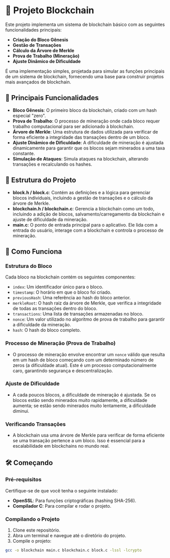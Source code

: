 # 🚀 Projeto Blockchain

Este projeto implementa um sistema de blockchain básico com as seguintes funcionalidades principais:
- **Criação do Bloco Gênesis**
- **Gestão de Transações**
- **Cálculo da Árvore de Merkle**
- **Prova de Trabalho (Mineração)**
- **Ajuste Dinâmico de Dificuldade**

É uma implementação simples, projetada para simular as funções principais de um sistema de blockchain, fornecendo uma base para construir projetos mais avançados de blockchain.

## 🔑 Principais Funcionalidades

- **Bloco Gênesis**: O primeiro bloco da blockchain, criado com um hash especial "zero".
- **Prova de Trabalho**: O processo de mineração onde cada bloco requer trabalho computacional para ser adicionado à blockchain.
- **Árvore de Merkle**: Uma estrutura de dados utilizada para verificar de forma eficiente a integridade das transações dentro de um bloco.
- **Ajuste Dinâmico de Dificuldade**: A dificuldade de mineração é ajustada dinamicamente para garantir que os blocos sejam minerados a uma taxa constante.
- **Simulação de Ataques**: Simula ataques na blockchain, alterando transações e recalculando os hashes.

## 📂 Estrutura do Projeto

- **block.h / block.c**: Contém as definições e a lógica para gerenciar blocos individuais, incluindo a gestão de transações e o cálculo da árvore de Merkle.
- **blockchain.h / blockchain.c**: Gerencia a blockchain como um todo, incluindo a adição de blocos, salvamento/carregamento da blockchain e ajuste de dificuldade da mineração.
- **main.c**: O ponto de entrada principal para o aplicativo. Ele lida com a entrada do usuário, interage com a blockchain e controla o processo de mineração.

## 🚀 Como Funciona

### Estrutura do Bloco

Cada bloco na blockchain contém os seguintes componentes:
- `index`: Um identificador único para o bloco.
- `timestamp`: O horário em que o bloco foi criado.
- `previousHash`: Uma referência ao hash do bloco anterior.
- `merkleRoot`: O hash raiz da árvore de Merkle, que verifica a integridade de todas as transações dentro do bloco.
- `transactions`: Uma lista de transações armazenadas no bloco.
- `nonce`: Um valor utilizado no algoritmo de prova de trabalho para garantir a dificuldade da mineração.
- `hash`: O hash do bloco completo.

### Processo de Mineração (Prova de Trabalho)
- O processo de mineração envolve encontrar um `nonce` válido que resulta em um hash de bloco começando com um determinado número de zeros (a dificuldade atual). Este é um processo computacionalmente caro, garantindo segurança e descentralização.

### Ajuste de Dificuldade
- A cada poucos blocos, a dificuldade de mineração é ajustada. Se os blocos estão sendo minerados muito rapidamente, a dificuldade aumenta; se estão sendo minerados muito lentamente, a dificuldade diminui.

### Verificando Transações
- A blockchain usa uma árvore de Merkle para verificar de forma eficiente se uma transação pertence a um bloco. Isso é essencial para a escalabilidade em blockchains no mundo real.

## 🛠️ Começando

### Pré-requisitos
Certifique-se de que você tenha o seguinte instalado:
- **OpenSSL**: Para funções criptográficas (hashing SHA-256).
- **Compilador C**: Para compilar e rodar o projeto.

### Compilando o Projeto

1. Clone este repositório.
2. Abra um terminal e navegue até o diretório do projeto.
3. Compile o projeto:

```bash
gcc -o blockchain main.c blockchain.c block.c -lssl -lcrypto
